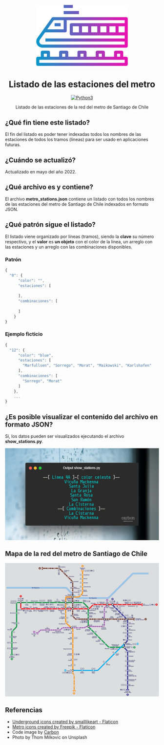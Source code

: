 <p align="center">
    <img src="./docs/img/train.png" alt="Train Icon" width="300">
</p>

<div align="center">

# Listado de las estaciones del metro

[![Python3](https://img.shields.io/badge/Python-3.x-blue.svg)](https://www.python.org/)

</div>

<p align="center">
  Listado de las estaciones de la red del metro de Santiago de Chile
</p>

## ¿Qué fin tiene este listado?
El fin del listado es poder tener indexadas todos los nombres de las estaciones de todos los tramos (líneas) para ser usado en aplicaciones futuras.

## ¿Cuándo se actualizó?
Actualizado en mayo del año 2022.

## ¿Qué archivo es y contiene?
El archivo **metro_stations.json** contiene un listado con todos los nombres de las estaciones del metro de Santiago de Chile indexados en formato JSON.

## ¿Qué patrón sigue el listado?
El listado viene organizado por líneas (tramos), siendo la **clave** su número respectivo, y el **valor** es **un objeto** con el color de la línea, un arreglo con las estaciones y un arreglo con las combinaciones disponibles.

### Patrón
```js
{
  "0": {
      "color": "",
      "estaciones": [

      ],
      "combinaciones": [

      ]
    }
}
```

### Ejemplo ficticio
```js
{
  "12": {
      "color": "blue",
      "estaciones": [
        "Marfullsen", "Sorrego", "Morat", "Maikowski", "Karlshafen"
      ],
      "combinaciones": [
        "Sorrego", "Morat"
      ]
    },
    ...
}
```

## ¿Es posible visualizar el contenido del archivo en formato JSON?
Si, los datos pueden ser visualizados ejecutando el archivo **show_stations.py**.

<p align="center">
  <a href="./show_stations.py" rel="noopener">
  <img src="./docs/img/python-output-subway-line-4A.png" alt="show_stations.py"></a>
</p>

## Mapa de la red del metro de Santiago de Chile

<p align="center">
  <a href="https://www.dtpm.cl/index.php/sistema-transporte-publico-santiago/metro" rel="noopener">
  <img src="./docs/img/mapa_metro_santiago.png" alt="Map of stations"></a>
</p>

## Referencias

- [Underground icons created by smalllikeart - Flaticon](https://www.flaticon.com/free-icons/underground "underground icons")
- [Metro icons created by Freepik - Flaticon](https://www.flaticon.com/free-icons/metro "metro icons")
- Code image by [Carbon](https://carbon.now.sh/)
- Photo by Thom Milkovic on Unsplash